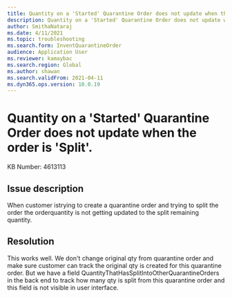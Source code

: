 ```yaml
---
title: Quantity on a 'Started' Quarantine Order does not update when the order is 'Split'.
description: Quantity on a 'Started' Quarantine Order does not update when the order is 'Split'.
author: SmithaNataraj
ms.date: 4/11/2021
ms.topic: troubleshooting
ms.search.form: InventQuarantineOrder
audience: Application User
ms.reviewer: kamaybac
ms.search.region: Global
ms.author: shawan
ms.search.validFrom: 2021-04-11
ms.dyn365.ops.version: 10.0.19
---
```


# Quantity on a 'Started' Quarantine Order does not update when the order is 'Split'.

KB Number: 4613113

## Issue description

When customer istrying to create a quarantine order and trying to split the order the orderquantity is not getting updated to the split remaining quantity.

## Resolution

This works well. We don't change original qty from quarantine order and make sure customer can track the original qty is created for this quarantine order. But we have a field QuantityThatHasSplitIntoOtherQuarantineOrders in the back end to track how many qty is split from this quarantine order and this field is not visible in user interface.
